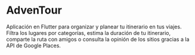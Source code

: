# AdvenTour

Aplicación en Flutter para organizar y planear tu itinerario en tus viajes. Filtra los lugares por categorías, estima la duración de tu itinerario, comparte la ruta con amigos o consulta la opinión de los sitios gracias a la API de Google Places.
